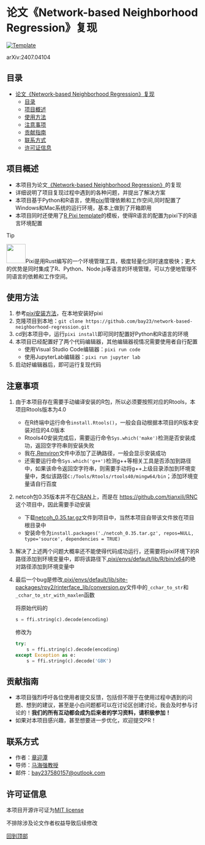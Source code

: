 # 论文《Network-based Neighborhood Regression》复现

[![Template](https://img.shields.io/endpoint?url=https://raw.githubusercontent.com/roaldarbol/r-template//main/badge.json)](https://github.com/roaldarbol/r-template)

arXiv:2407.04104

## 目录

- [论文《Network-based Neighborhood Regression》复现](#论文network-based-neighborhood-regression复现)
  - [目录](#目录)
  - [项目概述](#项目概述)
  - [使用方法](#使用方法)
  - [注意事项](#注意事项)
  - [贡献指南​](#贡献指南)
  - [联系方式​](#联系方式)
  - [许可证信息​](#许可证信息)

## 项目概述

- 本项目为论文[《Network-based Neighborhood Regression》](https://arxiv.org/abs/2407.04104)的复现
- 详细说明了项目复现过程中遇到的各种问题，并提出了解决方案
- 本项目基于Python和R语言，使用[pixi](pixi.sh)管理依赖和工作空间,同时配置了Windows和Mac系统的运行环境，基本上做到了开箱即用
- 本项目同时还使用了[R Pixi template](https://github.com/roaldarbol/r-template)的模板，使得R语言的配置为pixi下的R语言环境配置

> [!TIP]
> <img src="https://pixi.sh/latest/assets/pixi.png" width="50">Pixi是用Rust编写的一个环境管理工具，极度轻量化同时速度极快；更大的优势是同时集成了R、Python、Node.js等语言的环境管理，可以方便地管理不同语言的依赖和工作空间。

## 使用方法

1. 参考[pixi安装方法](https://pixi.sh/latest/installation/)，在本地安装好pixi
2. 克隆项目到本地：`git clone https://github.com/bay23/network-based-neighborhood-regression.git`
3. cd到本项目中，运行`pixi install`即可同时配置好Python和R语言的环境
4. 本项目已经配置好了两个代码编辑器，其他编辑器视情况需要使用者自行配置
   - 使用Visual Studio Code编辑器：`pixi run code`
   - 使用JupyterLab编辑器：`pixi run jupyter lab`
5. 启动好编辑器后，即可运行复现代码

## 注意事项

1. 由于本项目存在需要手动编译安装的R包，所以必须要按照对应的Rtools，本项目Rtools版本为4.0
    - 在R终端中运行命令`install.Rtools()`，一般会自动根据本项目的R版本安装对应的4.0版本
    - Rtools40安装完成后，需要运行命令`Sys.which('make')`检测是否安装成功，返回空字符串则安装失败
    - 我在[.Renviron](./.Renviron)文件中添加了正确路径，一般会显示安装成功
    - 还需要运行命令`Sys.which('g++')`检测g++等相关工具是否添加到路径中，如果该命令返回空字符串，则需要手动将g++上级目录添加到环境变量中，类似该路径`C:/Tools/Rtools/rtools40/mingw64/bin`；添加环境变量请自行百度
2. netcoh包0.35版本并不在[CRAN](https://cran.r-project.org/)上，而是在 https://github.com/tianxili/RNC 这个项目中，因此需要手动安装
    - 下载[netcoh_0.35.tar.gz](./netcoh_0.35.tar.gz)文件到项目中，当然本项目自带该文件放在项目根目录中
    - 安装命令为`install.packages('./netcoh_0.35.tar.gz', repos=NULL, type='source', dependencies = TRUE)`
3. 解决了上述两个问题大概率还不能使得代码成功运行，还需要将pixi环境下的R路径添加到环境变量中，即将该路径下[.pixi/envs/default/lib/R/bin/x64](./.pixi/envs/default/lib/R/bin/x64)的绝对路径添加到环境变量中
4. 最后一个bug是修改[.pixi/envs/default/lib/site-packages/rpy2/rinterface_lib/conversion.py](.pixi/envs/default/lib/site-packages/rpy2/rinterface_lib/conversion.py)文件中的`_cchar_to_str`和`_cchar_to_str_with_maxlen`函数
    
    将原始代码的
    ```python
    s = ffi.string(c).decode(encoding)
    ```
    修改为
    ```python
    try:
        s = ffi.string(c).decode(encoding)
    except Exception as e:
        s = ffi.string(c).decode('GBK')
    ```

## 贡献指南​

- 本项目强烈呼吁各位使用者提交反馈，包括但不限于在使用过程中遇到的问题、想到的建议，甚至是小白问题都可以在讨论区创建讨论，我会及时参与讨论的！**我们的所有互动都会成为后来者的学习资料，请积极参加！**
- 如果对本项目感兴趣，甚至想要进一步优化，欢迎提交PR！

## 联系方式​

- 作者：[章迎潭](https://github.com/MaxforCherubim)
- 导师：[马海强教授](https://stat.jxufe.edu.cn/news-show-7166.html)
- 邮件：<EMAIL>bay237580157@outlook.com</EMAIL>

## 许可证信息​

本项目开源许可证为[MIT license](./LICENSE)

不排除涉及论文作者权益导致后续修改

[回到顶部](#目录)
